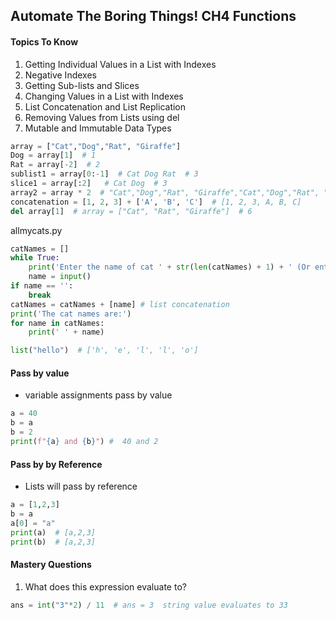 ## Automate The Boring Things! CH4 Functions
#### Topics To Know
1. Getting Individual Values in a List with Indexes
2. Negative Indexes
3. Getting Sub-lists and Slices
4. Changing Values in a List with Indexes
5. List Concatenation and List Replication 
6. Removing Values from Lists using del
7. Mutable and Immutable Data Types
```python
array = ["Cat","Dog","Rat", "Giraffe"]
Dog = array[1]  # 1
Rat = array[-2]  # 2
sublist1 = array[0:-1]  # Cat Dog Rat  # 3
slice1 = array[:2]   # Cat Dog  # 3
array2 = array * 2  # "Cat","Dog","Rat", "Giraffe","Cat","Dog","Rat", "Giraffe"  # Replication
concatenation = [1, 2, 3] + ['A', 'B', 'C']  # [1, 2, 3, A, B, C]
del array[1]  # array = ["Cat", "Rat", "Giraffe"]  # 6
```
allmycats.py
```python
catNames = [] 
while True:
    print('Enter the name of cat ' + str(len(catNames) + 1) + ' (Or enter nothing to stop.):')
    name = input() 
if name == '':
    break
catNames = catNames + [name] # list concatenation
print('The cat names are:') 
for name in catNames:
    print(' ' + name)
```
```python
list("hello")  # ['h', 'e', 'l', 'l', 'o']
```
#### Pass by value
* variable assignments pass by value
```python
a = 40
b = a
b = 2
print(f"{a} and {b}") #  40 and 2
```

#### Pass by by Reference
* Lists will pass by reference
```python
a = [1,2,3]
b = a
a[0] = "a"
print(a)  # [a,2,3]
print(b)  # [a,2,3]
```

#### Mastery Questions
1. What does this expression evaluate to?
```python
ans = int("3"*2) / 11  # ans = 3  string value evaluates to 33
```
